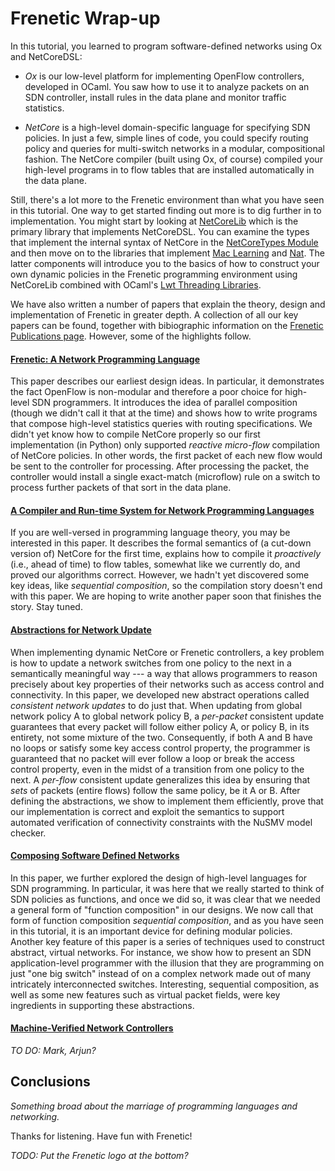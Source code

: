 Frenetic Wrap-up
=================

In this tutorial, you learned to program software-defined networks
using Ox and NetCoreDSL:

  - *Ox* is our low-level platform for implementing OpenFlow controllers,
developed in OCaml.  You saw how to use it to analyze packets on 
an SDN controller, install rules in the data plane and monitor traffic
statistics.  

  - *NetCore* is a high-level domain-specific language for specifying SDN
policies.  In just a few, simple lines of code, you could specify routing 
policy and queries for multi-switch networks in a modular, compositional 
fashion.  The NetCore compiler (built using Ox, of course) compiled your 
high-level programs in to flow tables that are installed automatically in 
the data plane.

Still, there's a lot more to the Frenetic environment than what you
have seen in this tutorial.  One way to get started finding out more is
to dig further in to implementation.  You might start by looking at
[NetCoreLib](https://github.com/frenetic-lang/frenetic/tree/master/src/NetCoreLib) which is the primary library that implements NetCoreDSL.  You can examine
the types that implement the internal syntax of NetCore in the [NetCoreTypes Module](https://github.com/frenetic-lang/frenetic/blob/master/src/NetCoreLib/NetCore_Types.mli) and then move on to the libraries that implement [Mac Learning](https://github.com/frenetic-lang/frenetic/blob/master/src/NetCoreLib/NetCore_MacLearning.mli) and
[Nat](https://github.com/frenetic-lang/frenetic/blob/master/src/NetCoreLib/NetCore_NAT.ml).  The latter components will introduce you to the basics of
how to construct your own dynamic policies in the Frenetic programming 
environment using NetCoreLib combined with OCaml's [Lwt Threading Libraries](http://ocsigen.org/lwt/manual).

We have also written a number of papers that explain the theory, design and
implementation of Frenetic in greater depth.  A collection of all our
key papers can be found, together with bibiographic information on the
[Frenetic Publications page](https://frenetic-lang.org/publications.php).  However, some of the highlights follow.
 
#### [Frenetic: A Network Programming Language](http://frenetic-lang.org/publications/frenetic-icfp11.pdf) 

This paper describes our earliest design ideas.  In particular, it
demonstrates the fact OpenFlow is non-modular and therefore a poor
choice for high-level SDN programmers.  It introduces the idea of
parallel composition (though we didn't call it that at the time) and
shows how to write programs that compose high-level statistics queries
with routing specifications.  We didn't yet know how to compile
NetCore properly so our first implementation (in Python) only
supported *reactive micro-flow* compilation of NetCore policies.  In
other words, the first packet of each new flow would be sent to the
controller for processing.  After processing the packet, the
controller would install a single exact-match (microflow) rule on a
switch to process further packets of that sort in the data plane.

#### [A Compiler and Run-time System for Network Programming Languages](http://frenetic-lang.org/publications/compiler-popl12.pdf)

If you are well-versed in programming language theory, you may be
interested in this paper.  It describes the formal semantics of (a
cut-down version of) NetCore for the first time, explains how to
compile it *proactively* (i.e., ahead of time) to flow tables,
somewhat like we currently do, and proved our algorithms correct.
However, we hadn't yet discovered some key ideas, like *sequential
composition*, so the compilation story doesn't end with this paper.
We are hoping to write another paper soon that finishes the story.
Stay tuned.

#### [Abstractions for Network Update](http://frenetic-lang.org/publications/network-update-sigcomm12.pdf)

When implementing dynamic NetCore or Frenetic controllers, a key problem is
how to update a network switches from one policy to the next in a 
semantically meaningful way --- a way that allows programmers to reason
precisely about key properties of their networks such as access control and 
connectivity.  In this paper, we developed new abstract operations
called *consistent network updates* to do just that.  When updating from
global network policy A to global network policy B, a *per-packet* 
consistent update guarantees that every packet will follow either policy
A, or policy B, in its entirety, not some mixture of the two.  Consequently,
if both A and B have no loops or satisfy some key access control property, the 
programmer is guaranteed that no packet will ever follow a loop or break
the access control property, even in the midst of a transition from one
policy to the next.  A *per-flow* consistent update generalizes this idea
by ensuring that *sets* of packets (entire flows) follow the same policy,
be it A or B.  After defining the abstractions, we show to implement them 
efficiently, prove that our implementation is correct and exploit the semantics
to support automated verification of connectivity constraints with the 
NuSMV model checker.

#### [Composing Software Defined Networks](http://frenetic-lang.org/publications/composing-nsdi13.pdf)

In this paper, we further explored the design of high-level languages
for SDN programming.  In particular, it was here that we really
started to think of SDN policies as functions, and once we did so, it
was clear that we needed a general form of "function composition" in
our designs.  We now call that form of function composition
*sequential composition*, and as you have seen in this tutorial, it is
an important device for defining modular policies.  Another key
feature of this paper is a series of techniques used to construct
abstract, virtual networks.  For instance, we show how to present an
SDN application-level programmer with the illusion that they are
programming on just "one big switch" instead of on a complex network
made out of many intricately interconnected switches.  Interesting,
sequential composition, as well as some new features such as virtual
packet fields, were key ingredients in supporting these abstractions.

#### [Machine-Verified Network Controllers](http://frenetic-lang.org/publications/verified-pldi13.pdf)

*TO DO: Mark, Arjun?*

Conclusions
-----------

*Something broad about the marriage of programming languages and networking.*

Thanks for listening.  Have fun with Frenetic!

*TODO: Put the Frenetic logo at the bottom?*